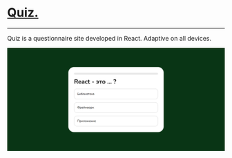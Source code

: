 <h1><a href="quiz-two-gilt.vercel.app" target="_blank">Quiz.</a></h1>
<hr>
<p>Quiz is a questionnaire site developed in React. Adaptive on all devices.</p>
<img src="./src/assets/application.png" alt="application">
